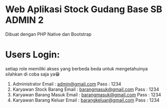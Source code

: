 # Web Aplikasi Stock Gudang Base SB ADMIN 2
Dibuat dengan PHP Native dan Bootstrap

# Users Login:
setiap role memiliki akses yang berbeda beda untuk mengetahuinya silahkan di coba saja ya😁
1. Administrator
   Email : admin@gmail.com
   Pass  : 1234
2. Karyawan Stock Barang
   Email : barangmasuk@gmail.com
   Pass  : 1234
3. Karyawan Barang Masuk
   Email : barangmasuk@gmail.com
   Pass  : 1234
4. Karyawan Barang Keluar
   Email : barangkeluar@gmail.com
   Pass  : 1234
